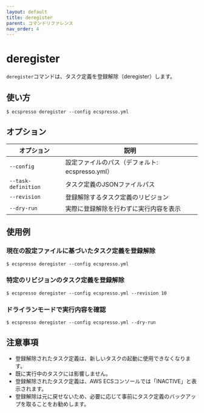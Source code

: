 ```yaml
---
layout: default
title: deregister
parent: コマンドリファレンス
nav_order: 4
---
```


# deregister

`deregister`コマンドは、タスク定義を登録解除（deregister）します。

## 使い方

```console
$ ecspresso deregister --config ecspresso.yml
```

## オプション

| オプション | 説明 |
|------------|------|
| `--config` | 設定ファイルのパス（デフォルト: ecspresso.yml） |
| `--task-definition` | タスク定義のJSONファイルパス |
| `--revision` | 登録解除するタスク定義のリビジョン |
| `--dry-run` | 実際に登録解除を行わずに実行内容を表示 |

## 使用例

### 現在の設定ファイルに基づいたタスク定義を登録解除

```console
$ ecspresso deregister --config ecspresso.yml
```

### 特定のリビジョンのタスク定義を登録解除

```console
$ ecspresso deregister --config ecspresso.yml --revision 10
```

### ドライランモードで実行内容を確認

```console
$ ecspresso deregister --config ecspresso.yml --dry-run
```

## 注意事項

- 登録解除されたタスク定義は、新しいタスクの起動に使用できなくなります。
- 既に実行中のタスクには影響しません。
- 登録解除されたタスク定義は、AWS ECSコンソールでは「INACTIVE」と表示されます。
- 登録解除は元に戻せないため、必要に応じて事前にタスク定義のバックアップを取ることをお勧めします。
